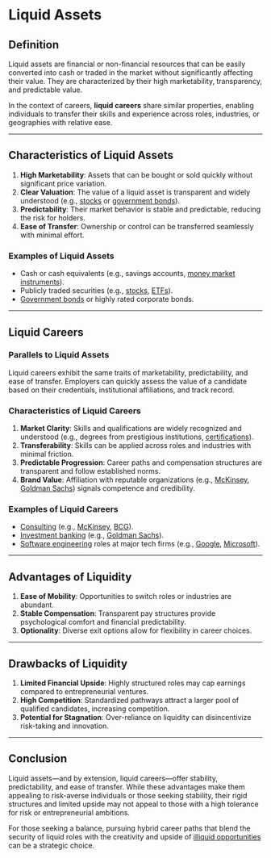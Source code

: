 # Liquid Assets

## Definition

Liquid assets are financial or non-financial resources that can be easily converted into cash or traded in the market without significantly affecting their value. They are characterized by their high marketability, transparency, and predictable value.

In the context of careers, **liquid careers** share similar properties, enabling individuals to transfer their skills and experience across roles, industries, or geographies with relative ease.

***

## Characteristics of Liquid Assets

1. **High Marketability**: Assets that can be bought or sold quickly without significant price variation.
2. **Clear Valuation**: The value of a liquid asset is transparent and widely understood (e.g., [stocks](STOCKS.md) or [government bonds](GOVERNMENT_BONDS.md)).
3. **Predictability**: Their market behavior is stable and predictable, reducing the risk for holders.
4. **Ease of Transfer**: Ownership or control can be transferred seamlessly with minimal effort.

### Examples of Liquid Assets

* Cash or cash equivalents (e.g., savings accounts, [money market instruments](MONEY_MARKET_INSTRUMENTS.md)).
* Publicly traded securities (e.g., [stocks](STOCKS.md), [ETFs](EDUCATION_SKILL_DISTRIBUTION.md)).
* [Government bonds](GOVERNMENT_BONDS.md) or highly rated corporate bonds.

***

## Liquid Careers

### Parallels to Liquid Assets

Liquid careers exhibit the same traits of marketability, predictability, and ease of transfer. Employers can quickly assess the value of a candidate based on their credentials, institutional affiliations, and track record.

### Characteristics of Liquid Careers

1. **Market Clarity**: Skills and qualifications are widely recognized and understood (e.g., degrees from prestigious institutions, [certifications](../../joes_notes/CERTIFICATIONS.md)).
2. **Transferability**: Skills can be applied across roles and industries with minimal friction.
3. **Predictable Progression**: Career paths and compensation structures are transparent and follow established norms.
4. **Brand Value**: Affiliation with reputable organizations (e.g., [McKinsey](../../joes_notes/MCKINSEY.md), [Goldman Sachs](GOLDMAN_SACHS.md)) signals competence and credibility.

### Examples of Liquid Careers

* [Consulting](CONSULTING.md) (e.g., [McKinsey](../../joes_notes/MCKINSEY.md), [BCG](BCG.md)).
* [Investment banking](INVESTMENT_BANKING.md) (e.g., [Goldman Sachs](GOLDMAN_SACHS.md)).
* [Software engineering](SOFTWARE_ENGINEERING.md) roles at major tech firms (e.g., [Google](../../joes_notes/GOOGLE.md), [Microsoft](MANHATTAN_PROJECT.md)).

***

## Advantages of Liquidity

1. **Ease of Mobility**: Opportunities to switch roles or industries are abundant.
2. **Stable Compensation**: Transparent pay structures provide psychological comfort and financial predictability.
3. **Optionality**: Diverse exit options allow for flexibility in career choices.

***

## Drawbacks of Liquidity

1. **Limited Financial Upside**: Highly structured roles may cap earnings compared to entrepreneurial ventures.
2. **High Competition**: Standardized pathways attract a larger pool of qualified candidates, increasing competition.
3. **Potential for Stagnation**: Over-reliance on liquidity can disincentivize risk-taking and innovation.

***

## Conclusion

Liquid assets—and by extension, liquid careers—offer stability, predictability, and ease of transfer. While these advantages make them appealing to risk-averse individuals or those seeking stability, their rigid structures and limited upside may not appeal to those with a high tolerance for risk or entrepreneurial ambitions.

For those seeking a balance, pursuing hybrid career paths that blend the security of liquid roles with the creativity and upside of [illiquid opportunities](ILLIQUID_ASSETS.md) can be a strategic choice.
